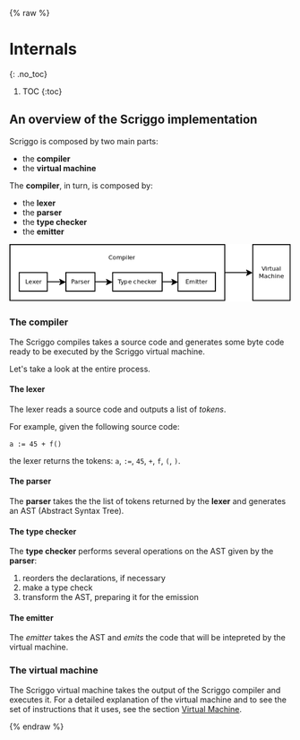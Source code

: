 {% raw %}
# Internals
{: .no_toc}

1. TOC
{:toc}

## An overview of the Scriggo implementation

Scriggo is composed by two main parts:

- the **compiler**
- the **virtual machine**

The **compiler**, in turn, is composed by:

- the **lexer**
- the **parser**
- the **type checker**
- the **emitter**

![internals_overview](/images/internals_overview.png)

### The compiler

The Scriggo compiles takes a source code and generates some byte code ready to be executed by the Scriggo virtual machine.

Let's take a look at the entire process.

#### The lexer

The lexer reads a source code and outputs a list of _tokens_.


For example, given the following source code:

```
a := 45 + f()
```

the lexer returns the tokens: `a`, `:=`, `45`, `+`, `f`, `(`, `)`.

#### The parser

The **parser** takes the the list of tokens returned by the **lexer** and generates an AST (Abstract Syntax Tree).

#### The type checker

The **type checker** performs several operations on the AST given by the **parser**:

1. reorders the declarations, if necessary
1. make a type check
1. transform the AST, preparing it for the emission

#### The emitter

The *emitter* takes the AST and _emits_ the code that will be intepreted by the virtual machine.

### The virtual machine

The Scriggo virtual machine takes the output of the Scriggo compiler and executes it. For a detailed explanation of the virtual machine and to see the set of instructions that it uses, see the section [Virtual Machine](/doc/developers/vm.md).

{% endraw %}